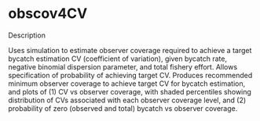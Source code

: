 obscov4CV
==============================================================

Description

Uses simulation to estimate observer coverage required to achieve a target bycatch estimation CV (coefficient of variation), given bycatch rate, negative binomial dispersion parameter, and total fishery effort. Allows specification of probability of achieving target CV. Produces recommended minimum observer coverage to achieve target CV for bycatch estimation, and plots of (1) CV vs observer coverage, with shaded percentiles showing distribution of CVs associated with each observer coverage level, and (2) probability of zero (observed and total) bycatch vs observer coverage.
